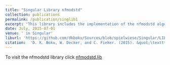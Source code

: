 ```yaml
---
title: "Singular Library nfmodstd"
collection: publications
permalink: /publication/singlib1
excerpt: 'This library includes the implementation of the nfmodstd algorithm given in the Boku et. al. paper <u><a href="http://dkboku.github.io/files/nfmodstd.pdf"> nfmodstd.pdf </a></u>'
date: July, 2015-07-01
venue: ' in Singular'
liburl: 'https://github.com/dkboku/Sources/blob/spielwiese/Singular/LIB/nfmodsyz.lib'
citation:  'D. K. Boku, W. Decker, and C. Fieker. (2015). &quot;\texttt{nfmodstd.lib} A \textsc{Singular}~4-0-2 library for computing Gr\"obner bases of ideals in polynomial rings over algebraic number fields.'
---
```

To visit the nfmodstd library click <u><a href="https://github.com/dkboku/Sources/blob/spielwiese/Singular/LIB/nfmodsyz.lib"> nfmodstd.lib </a></u>
